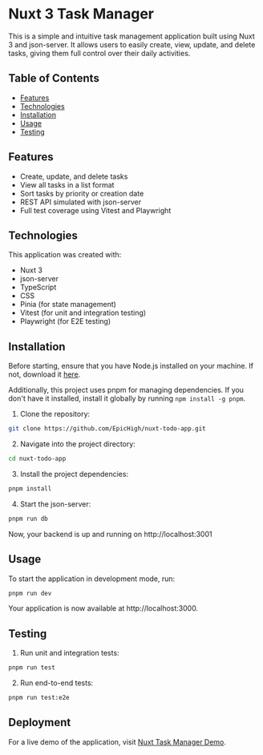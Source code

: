# Nuxt 3 Task Manager

This is a simple and intuitive task management application built using Nuxt 3 and json-server. It allows users to easily create, view, update, and delete tasks, giving them full control over their daily activities.

## Table of Contents

- [Features](#features)
- [Technologies](#technologies)
- [Installation](#installation)
- [Usage](#usage)
- [Testing](#testing)

## Features

- Create, update, and delete tasks
- View all tasks in a list format
- Sort tasks by priority or creation date
- REST API simulated with json-server
- Full test coverage using Vitest and Playwright

## Technologies

This application was created with:

- Nuxt 3
- json-server
- TypeScript
- CSS
- Pinia (for state management)
- Vitest (for unit and integration testing)
- Playwright (for E2E testing)

## Installation

Before starting, ensure that you have Node.js installed on your machine. If not, download it [here](https://nodejs.org/).

Additionally, this project uses pnpm for managing dependencies. If you don't have it installed, install it globally by running `npm install -g pnpm`.

1. Clone the repository:

```bash
git clone https://github.com/EpicHigh/nuxt-todo-app.git
```

2. Navigate into the project directory:

```bash
cd nuxt-todo-app
```

3. Install the project dependencies:

```bash
pnpm install
```

4. Start the json-server:

```bash
pnpm run db
```

Now, your backend is up and running on http://localhost:3001

## Usage

To start the application in development mode, run:

```bash
pnpm run dev
```

Your application is now available at http://localhost:3000.

## Testing

1. Run unit and integration tests:

```bash
pnpm run test
```

2. Run end-to-end tests:

```bash
pnpm run test:e2e
```

## Deployment

For a live demo of the application, visit [Nuxt Task Manager Demo]().
